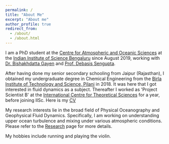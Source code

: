 ```yaml
---
permalink: /
title: "About Me"
excerpt: "About me"
author_profile: true
redirect_from: 
  - /about/
  - /about.html
---
```


I am a PhD student at the [Centre for Atmospheric and Oceanic Sciences](https://caos.iisc.ac.in/) at the [Indian Institute of Science Bengaluru](https://iisc.ac.in/) since August 2019, working with [Dr. Bishakhdatta Gayen](https://sites.google.com/site/bishakhdattagayen/) and [Prof. Debasis Sengupta](https://iiscprofiles.irins.org/profile/54867).

After having done my senior secondary schooling from Jaipur (Rajasthan), I obtained my undergraduate degree in Chemical Engineering from the [Birla Institute of Technology and Science, Pilani](https://www.bits-pilani.ac.in/Pilani/index.aspx) in 2018. It was here that I got interested in fluid dynamics as a subject. Thereafter I worked as 'Project Scientist B' at the [International Centre for Theoretical Sciences](https://www.icts.res.in/) for a year, before joining IISc. Here is my [CV]()

My research interests lie in the broad field of Physical Oceanography and Geophysical Fluid Dynamics. Specifically, I am working on understanding upper ocean turbulence and mixing under various atmospheric conditions. Please refer to the [Research]() page for more details.

My hobbies include running and playing the violin.
